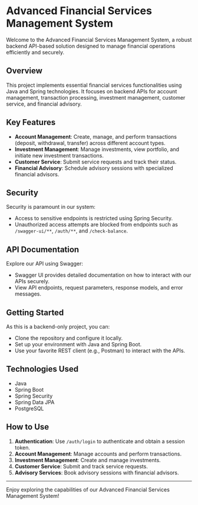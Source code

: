 # Advanced Financial Services Management System

Welcome to the Advanced Financial Services Management System, a robust backend API-based solution designed to manage financial operations efficiently and securely.

## Overview

This project implements essential financial services functionalities using Java and Spring technologies. It focuses on backend APIs for account management, transaction processing, investment management, customer service, and financial advisory.

## Key Features

- **Account Management**: Create, manage, and perform transactions (deposit, withdrawal, transfer) across different account types.
- **Investment Management**: Manage investments, view portfolio, and initiate new investment transactions.
- **Customer Service**: Submit service requests and track their status.
- **Financial Advisory**: Schedule advisory sessions with specialized financial advisors.

## Security

Security is paramount in our system:
- Access to sensitive endpoints is restricted using Spring Security.
- Unauthorized access attempts are blocked from endpoints such as `/swagger-ui/**`, `/auth/**`, and `/check-balance`.

## API Documentation

Explore our API using Swagger:
- Swagger UI provides detailed documentation on how to interact with our APIs securely.
- View API endpoints, request parameters, response models, and error messages.

## Getting Started

As this is a backend-only project, you can:
- Clone the repository and configure it locally.
- Set up your environment with Java and Spring Boot.
- Use your favorite REST client (e.g., Postman) to interact with the APIs.

## Technologies Used

- Java
- Spring Boot
- Spring Security
- Spring Data JPA
- PostgreSQL

## How to Use

1. **Authentication**: Use `/auth/login` to authenticate and obtain a session token.
2. **Account Management**: Manage accounts and perform transactions.
3. **Investment Management**: Create and manage investments.
4. **Customer Service**: Submit and track service requests.
5. **Advisory Services**: Book advisory sessions with financial advisors.

---

Enjoy exploring the capabilities of our Advanced Financial Services Management System!
